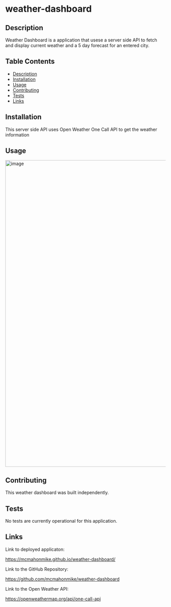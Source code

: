 # weather-dashboard
## Description
Weather Dashboard is a application that usese a server side API to fetch and display current weather and a 5 day forecast for an entered city. 

## Table Contents
- [Description](#description)
- [Installation](#installation)
- [Usage](#usage)
- [Contributing](#contributing)
- [Tests](#tests)
- [Links](#links)

## Installation

This server side API uses Open Weather One Call API to get the weather information

## Usage
<img width="960" alt="image" src="https://user-images.githubusercontent.com/98231043/180665125-fe6a91cc-fd9d-4f39-bf9e-5f33d81ba4ae.png">


## Contributing
This weather dashboard was built independently.

## Tests
No tests are currently operational for this application.

## Links

Link to deployed applicaton:

https://mcmahonmike.github.io/weather-dashboard/

Link to the GitHub Repository: 

https://github.com/mcmahonmike/weather-dashboard

Link to the Open Weather API:

https://openweathermap.org/api/one-call-api
